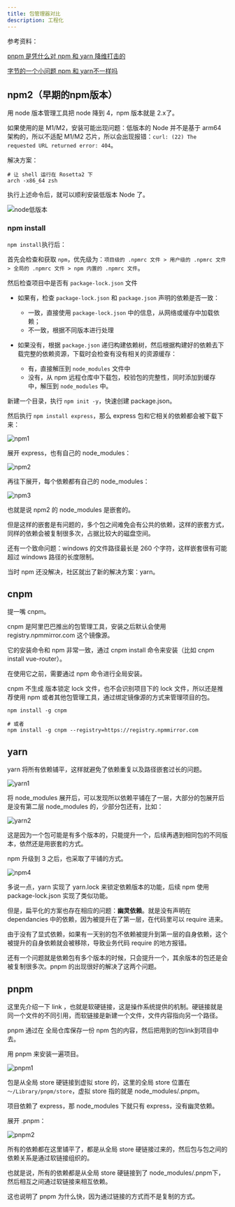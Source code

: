 ```yaml
---
title: 包管理器对比
description: 工程化
---
```


参考资料：

[pnpm 是凭什么对 npm 和 yarn 降维打击的](https://juejin.cn/post/7127295203177676837?searchId=2024041511322371710C19C3A2AC7C68A4)

[字节的一个小问题 npm 和 yarn不一样吗](https://juejin.cn/post/7060844948316225572?searchId=2024041511322371710C19C3A2AC7C68A4)

## npm2（早期的npm版本）

用 node 版本管理工具把 node 降到 4，npm 版本就是 2.x了。

如果使用的是 M1/M2，安装可能出现问题：低版本的 Node 并不是基于 arm64 架构的，所以不适配 M1/M2 芯片，所以会出现报错：`curl: (22) The requested URL returned error: 404`。

解决方案：

```shell
# 让 shell 运行在 Rosetta2 下
arch -x86_64 zsh
```

执行上述命令后，就可以顺利安装低版本 Node 了。

![node低版本](/imgs/summary-middle/engineering/package_mng_node_version.png)

### npm install

`npm install`执行后：

首先会检查和获取 `npm`，优先级为：`项目级的 .npmrc 文件 > 用户级的 .npmrc 文件 > 全局的 .npmrc 文件 > npm 内置的 .npmrc 文件`。

然后检查项目中是否有 `package-lock.json` 文件

* 如果有，检查 `package-lock.json` 和 `package.json` 声明的依赖是否一致：

  * 一致，直接使用 `package-lock.json` 中的信息，从网络或缓存中加载依赖；
  * 不一致，根据不同版本进行处理

* 如果没有，根据 `package.json` 递归构建依赖树，然后根据构建好的依赖去下载完整的依赖资源，下载时会检查有没有相关的资源缓存：

  * 有，直接解压到 `node_modules` 文件中
  * 没有，从 npm 远程仓库中下载包，校验包的完整性，同时添加到缓存中，解压到 `node_modules` 中。

新建一个目录，执行 `npm init -y`，快速创建 package.json。

然后执行 `npm install express`，那么 express 包和它相关的依赖都会被下载下来：

![npm1](/imgs/summary-middle/engineering/package_mng_npm1.png)

展开 express，也有自己的 node_modules：

![npm2](/imgs/summary-middle/engineering/package_mng_npm2.png)

再往下展开，每个依赖都有自己的 node_modules：

![npm3](/imgs/summary-middle/engineering/package_mng_npm3.png)

也就是说 npm2 的 node_modules 是嵌套的。

但是这样的嵌套是有问题的，多个包之间难免会有公共的依赖，这样的嵌套方式，同样的依赖会被复制很多次，占据比较大的磁盘空间。

还有一个致命问题：windows 的文件路径最长是 260 个字符，这样嵌套很有可能超过 windows 路径的长度限制。

当时 npm 还没解决，社区就出了新的解决方案：yarn。

## cnpm

提一嘴 cnpm。

cnpm 是阿里巴巴推出的包管理工具，安装之后默认会使用 registry.npmmirror.com 这个镜像源。

它的安装命令和 npm 非常一致，通过 cnpm install 命令来安装（比如 cnpm install vue-router）。

在使用它之前，需要通过 npm 命令进行全局安装。

cnpm 不生成 版本锁定 lock 文件，也不会识别项目下的 lock 文件，所以还是推荐使用 npm 或者其他包管理工具，通过绑定镜像源的方式来管理项目的包。

```shell
npm install -g cnpm

# 或者
npm install -g cnpm --registry=https://registry.npmmirror.com
```

## yarn

yarn 将所有依赖铺平，这样就避免了依赖重复以及路径嵌套过长的问题。

![yarn1](/imgs/summary-middle/engineering/package_mng_yarn1.png)

将 node_modules 展开后，可以发现所以依赖平铺在了一层，大部分的包展开后是没有第二层 node_modules 的，少部分包还有，比如：

![yarn2](/imgs/summary-middle/engineering/package_mng_yarn2.png)

这是因为一个包可能是有多个版本的，只能提升一个，后续再遇到相同包的不同版本，依然还是用嵌套的方式。

npm 升级到 3 之后，也采取了平铺的方式。

![npm4](/imgs/summary-middle/engineering/package_mng_npm4.png)

多说一点，yarn 实现了 yarn.lock 来锁定依赖版本的功能，后续 npm 使用 package-lock.json 实现了类似功能。

但是，扁平化的方案也存在相应的问题：**幽灵依赖**。就是没有声明在 dependancies 中的依赖，因为被提升在了第一层，在代码里可以 require 进来。

由于没有了显式依赖，如果有一天别的包不依赖被提升到第一层的自身依赖，这个被提升的自身依赖就会被移除，导致业务代码 require 的地方报错。

还有一个问题就是依赖包有多个版本的时候，只会提升一个，其余版本的包还是会被复制很多次。pnpm 的出现很好的解决了这两个问题。

## pnpm

这里先介绍一下 link ，也就是软硬链接，这是操作系统提供的机制。硬链接就是同一个文件的不同引用，而软链接是新建一个文件，文件内容指向另一个路径。

pnpm 通过在 全局仓库保存一份 npm 包的内容，然后把用到的包link到项目中去。

用 pnpm 来安装一遍项目。

![pnpm1](/imgs/summary-middle/engineering/package_mng_pnpm1.png)

包是从全局 store 硬链接到虚拟 store 的，这里的全局 store 位置在 `～/Library/pnpm/store`，虚拟 store 指的就是 node_modules/.pnpm。

项目依赖了 express，那 node_modules 下就只有 express，没有幽灵依赖。

展开 .pnpm：

![pnpm2](/imgs/summary-middle/engineering/package_mng_pnpm2.png)

所有的依赖都在这里铺平了，都是从全局 store 硬链接过来的，然后包与包之间的依赖关系是通过软链接组织的。

也就是说，所有的依赖都是从全局 store 硬链接到了 node_modules/.pnpm下，然后相互之间通过软链接来相互依赖。

这也说明了 pnpm 为什么快，因为通过链接的方式而不是复制的方式。
